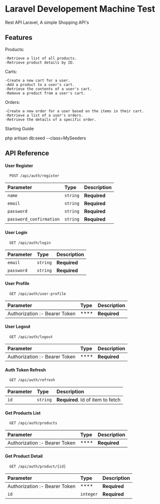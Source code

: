 
# Laravel Developement Machine Test

Rest API Laravel, A simple Shopping API's

## Features

Products:

    -Retrieve a list of all products.
    -Retrieve product details by ID.

Carts:
    
    -Create a new cart for a user.
    -Add a product to a user's cart.
    -Retrieve the contents of a user's cart.
    -Remove a product from a user's cart.

Orders:

    -Create a new order for a user based on the items in their cart.
    -Retrieve a list of a user's orders.
    -Retrieve the details of a specific order.


Starting Guide

php artisan db:seed --class=MySeeders


## API Reference

#### User Register

```http
  POST /api/auth/register
```

| Parameter | Type     | Description                |
| :-------- | :------- | :------------------------- |
| `name` | `string` | **Required** |
| `email` | `string` | **Required** |
| `password` | `string` | **Required** |
| `password_confirmation` | `string` | **Required** |

#### User Login

```http
  GET /api/auth/login
```

| Parameter | Type     | Description                       |
| :-------- | :------- | :-------------------------------- |
| `email`      | `string` | **Required** |
| `password`      | `string` | **Required** |


#### User Profile
```http
  GET /api/auth/user-profile
```

| Parameter | Type     | Description                       |
| :-------- | :------- | :-------------------------------- |
Authorization  :-  Bearer Token | **** | **Required** |


#### User Logout
```http
  GET /api/auth/logout
```
| Parameter | Type     | Description                       |
| :-------- | :------- | :-------------------------------- |
Authorization  :-  Bearer Token | **** | **Required** |

#### Auth Token Refresh
```http
  GET /api/auth/refresh
```
| Parameter | Type     | Description                       |
| :-------- | :------- | :-------------------------------- |
| `id`      | `string` | **Required**. Id of item to fetch |


#### Get Products List
```http
  GET /api/auth/products
```

| Parameter | Type     | Description                       |
| :-------- | :------- | :-------------------------------- |
Authorization  :-  Bearer Token | **** | **Required** |


#### Get Product Detail
```http
  GET /api/auth/product/{id}
```

| Parameter | Type     | Description                       |
| :-------- | :------- | :-------------------------------- |
Authorization  :-  Bearer Token | **** | **Required** |
| `id`      | `integer` | **Required** |
